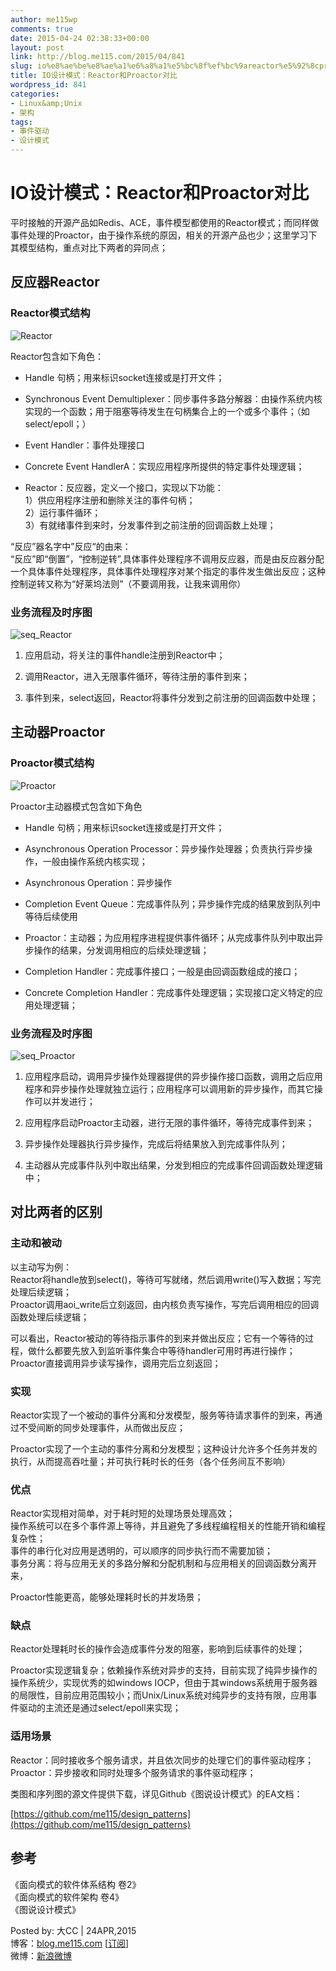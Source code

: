 ```yaml
---
author: me115wp
comments: true
date: 2015-04-24 02:38:33+00:00
layout: post
link: http://blog.me115.com/2015/04/841
slug: io%e8%ae%be%e8%ae%a1%e6%a8%a1%e5%bc%8f%ef%bc%9areactor%e5%92%8cproactor%e5%af%b9%e6%af%94
title: IO设计模式：Reactor和Proactor对比
wordpress_id: 841
categories:
- Linux&amp;Unix
- 架构
tags:
- 事件驱动
- 设计模式
---
```


# IO设计模式：Reactor和Proactor对比





平时接触的开源产品如Redis、ACE，事件模型都使用的Reactor模式；而同样做事件处理的Proactor，由于操作系统的原因，相关的开源产品也少；这里学习下其模型结构，重点对比下两者的异同点；





## 反应器Reactor





### Reactor模式结构





![Reactor](http://blog.me115.com/wp-content/uploads/2015/04/Reactor.jpg)





Reactor包含如下角色：





  
  * Handle 句柄；用来标识socket连接或是打开文件； 
   
  * Synchronous Event Demultiplexer：同步事件多路分解器：由操作系统内核实现的一个函数；用于阻塞等待发生在句柄集合上的一个或多个事件；（如select/epoll；） 
   
  * Event Handler：事件处理接口 
   
  * Concrete Event HandlerA：实现应用程序所提供的特定事件处理逻辑； 
   
  * Reactor：反应器，定义一个接口，实现以下功能：        
1）供应用程序注册和删除关注的事件句柄；         
2）运行事件循环；         
3）有就绪事件到来时，分发事件到之前注册的回调函数上处理； 








“反应”器名字中”反应“的由来：      
“反应”即“倒置”，“控制逆转”,具体事件处理程序不调用反应器，而是由反应器分配一个具体事件处理程序，具体事件处理程序对某个指定的事件发生做出反应；这种控制逆转又称为“好莱坞法则”（不要调用我，让我来调用你）





### 业务流程及时序图





![seq_Reactor](http://blog.me115.com/wp-content/uploads/2015/04/seq_Reactor.jpg)





  
  1. 应用启动，将关注的事件handle注册到Reactor中； 
   
  2. 调用Reactor，进入无限事件循环，等待注册的事件到来； 
   
  3. 事件到来，select返回，Reactor将事件分发到之前注册的回调函数中处理； 




## 主动器Proactor





### Proactor模式结构





![Proactor](http://blog.me115.com/wp-content/uploads/2015/04/Proactor.jpg)





Proactor主动器模式包含如下角色





  
  * Handle 句柄；用来标识socket连接或是打开文件； 
   
  * Asynchronous Operation Processor：异步操作处理器；负责执行异步操作，一般由操作系统内核实现； 
   
  * Asynchronous Operation：异步操作 
   
  * Completion Event Queue：完成事件队列；异步操作完成的结果放到队列中等待后续使用 
   
  * Proactor：主动器；为应用程序进程提供事件循环；从完成事件队列中取出异步操作的结果，分发调用相应的后续处理逻辑； 
   
  * Completion Handler：完成事件接口；一般是由回调函数组成的接口； 
   
  * Concrete Completion Handler：完成事件处理逻辑；实现接口定义特定的应用处理逻辑； 




### 业务流程及时序图





![seq_Proactor](http://blog.me115.com/wp-content/uploads/2015/04/seq_Proactor.jpg)





  
  1. 应用程序启动，调用异步操作处理器提供的异步操作接口函数，调用之后应用程序和异步操作处理就独立运行；应用程序可以调用新的异步操作，而其它操作可以并发进行； 
   
  2. 应用程序启动Proactor主动器，进行无限的事件循环，等待完成事件到来； 
   
  3. 异步操作处理器执行异步操作，完成后将结果放入到完成事件队列； 
   
  4. 主动器从完成事件队列中取出结果，分发到相应的完成事件回调函数处理逻辑中； 




## 对比两者的区别





### 主动和被动





以主动写为例：      
Reactor将handle放到select()，等待可写就绪，然后调用write()写入数据；写完处理后续逻辑；       
Proactor调用aoi_write后立刻返回，由内核负责写操作，写完后调用相应的回调函数处理后续逻辑；





可以看出，Reactor被动的等待指示事件的到来并做出反应；它有一个等待的过程，做什么都要先放入到监听事件集合中等待handler可用时再进行操作；      
Proactor直接调用异步读写操作，调用完后立刻返回；





### 实现





Reactor实现了一个被动的事件分离和分发模型，服务等待请求事件的到来，再通过不受间断的同步处理事件，从而做出反应；





Proactor实现了一个主动的事件分离和分发模型；这种设计允许多个任务并发的执行，从而提高吞吐量；并可执行耗时长的任务（各个任务间互不影响）





### 优点





Reactor实现相对简单，对于耗时短的处理场景处理高效；      
操作系统可以在多个事件源上等待，并且避免了多线程编程相关的性能开销和编程复杂性；       
事件的串行化对应用是透明的，可以顺序的同步执行而不需要加锁；       
事务分离：将与应用无关的多路分解和分配机制和与应用相关的回调函数分离开来，





Proactor性能更高，能够处理耗时长的并发场景；





### 缺点





Reactor处理耗时长的操作会造成事件分发的阻塞，影响到后续事件的处理；





Proactor实现逻辑复杂；依赖操作系统对异步的支持，目前实现了纯异步操作的操作系统少，实现优秀的如windows IOCP，但由于其windows系统用于服务器的局限性，目前应用范围较小；而Unix/Linux系统对纯异步的支持有限，应用事件驱动的主流还是通过select/epoll来实现；





### 适用场景





Reactor：同时接收多个服务请求，并且依次同步的处理它们的事件驱动程序；      
Proactor：异步接收和同时处理多个服务请求的事件驱动程序；





类图和序列图的源文件提供下载，详见Github《图说设计模式》的EA文档：





[https://github.com/me115/design_patterns](https://github.com/me115/design_patterns)









## 参考





《面向模式的软件体系结构 卷2》      
《面向模式的软件架构 卷4》       
《图说设计模式》









Posted by: 大CC | 24APR,2015      
博客：[blog.me115.com](http://blog.me115.com) [[订阅](http://feed.feedsky.com/me115)]       
微博：[新浪微博](http://weibo.com/bigcc115)



